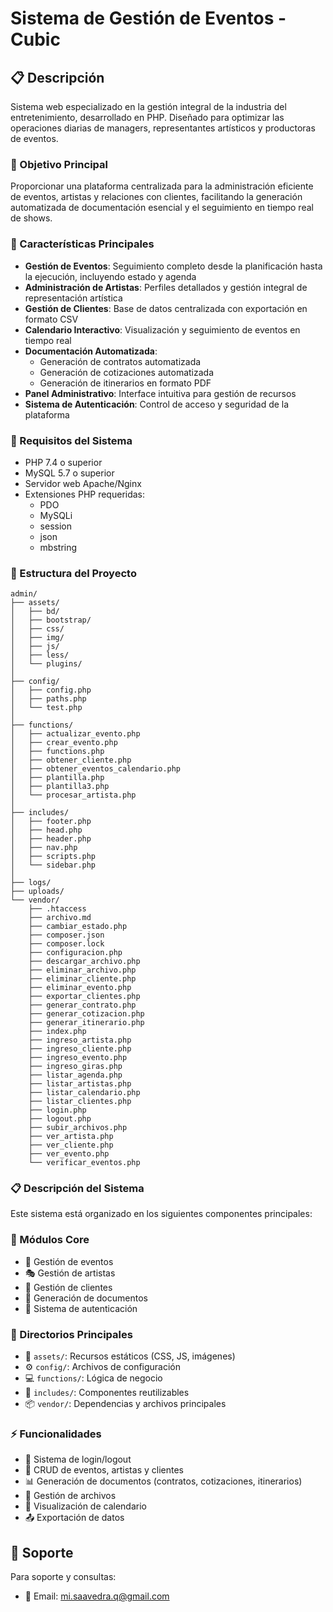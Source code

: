 # Sistema de Gestión de Eventos - Cubic

## 📋 Descripción
Sistema web especializado en la gestión integral de la industria del entretenimiento, desarrollado en PHP. Diseñado para optimizar las operaciones diarias de managers, representantes artísticos y productoras de eventos.

### 🎯 Objetivo Principal
Proporcionar una plataforma centralizada para la administración eficiente de eventos, artistas y relaciones con clientes, facilitando la generación automatizada de documentación esencial y el seguimiento en tiempo real de shows.

### 🚀 Características Principales
- **Gestión de Eventos**: Seguimiento completo desde la planificación hasta la ejecución, incluyendo estado y agenda
- **Administración de Artistas**: Perfiles detallados y gestión integral de representación artística
- **Gestión de Clientes**: Base de datos centralizada con exportación en formato CSV
- **Calendario Interactivo**: Visualización y seguimiento de eventos en tiempo real
- **Documentación Automatizada**:
  - Generación de contratos automatizada
  - Generación de cotizaciones automatizada
  - Generación de itinerarios en formato PDF
- **Panel Administrativo**: Interface intuitiva para gestión de recursos
- **Sistema de Autenticación**: Control de acceso y seguridad de la plataforma

### 🔧 Requisitos del Sistema
- PHP 7.4 o superior
- MySQL 5.7 o superior
- Servidor web Apache/Nginx
- Extensiones PHP requeridas:
  - PDO
  - MySQLi
  - session
  - json
  - mbstring

###  📁 Estructura del Proyecto
```
admin/
├── assets/
│   ├── bd/
│   ├── bootstrap/
│   ├── css/
│   ├── img/
│   ├── js/
│   ├── less/
│   └── plugins/
│
├── config/
│   ├── config.php
│   ├── paths.php
│   └── test.php
│
├── functions/
│   ├── actualizar_evento.php
│   ├── crear_evento.php
│   ├── functions.php
│   ├── obtener_cliente.php
│   ├── obtener_eventos_calendario.php
│   ├── plantilla.php
│   ├── plantilla3.php
│   └── procesar_artista.php
│
├── includes/
│   ├── footer.php
│   ├── head.php
│   ├── header.php
│   ├── nav.php
│   ├── scripts.php
│   └── sidebar.php
│
├── logs/
├── uploads/
└── vendor/
    ├── .htaccess
    ├── archivo.md
    ├── cambiar_estado.php
    ├── composer.json
    ├── composer.lock
    ├── configuracion.php
    ├── descargar_archivo.php
    ├── eliminar_archivo.php
    ├── eliminar_cliente.php
    ├── eliminar_evento.php
    ├── exportar_clientes.php
    ├── generar_contrato.php
    ├── generar_cotizacion.php
    ├── generar_itinerario.php
    ├── index.php
    ├── ingreso_artista.php
    ├── ingreso_cliente.php
    ├── ingreso_evento.php
    ├── ingreso_giras.php
    ├── listar_agenda.php
    ├── listar_artistas.php
    ├── listar_calendario.php
    ├── listar_clientes.php
    ├── login.php
    ├── logout.php
    ├── subir_archivos.php
    ├── ver_artista.php
    ├── ver_cliente.php
    ├── ver_evento.php
    └── verificar_eventos.php
```

###  📋 Descripción del Sistema

Este sistema está organizado en los siguientes componentes principales:

### 🔧 Módulos Core
- 📅 Gestión de eventos
- 🎭 Gestión de artistas
- 👥 Gestión de clientes
- 📄 Generación de documentos
- 🔐 Sistema de autenticación

### 📂 Directorios Principales
- 🎨 `assets/`: Recursos estáticos (CSS, JS, imágenes)
- ⚙️ `config/`: Archivos de configuración
- 💻 `functions/`: Lógica de negocio
- 🧩 `includes/`: Componentes reutilizables
- 📦 `vendor/`: Dependencias y archivos principales

### ⚡ Funcionalidades
- 🔑 Sistema de login/logout
- 📝 CRUD de eventos, artistas y clientes
- 📊 Generación de documentos (contratos, cotizaciones, itinerarios)
- 📁 Gestión de archivos
- 📅 Visualización de calendario
- 📤 Exportación de datos


## 👥 Soporte
Para soporte y consultas:
- 📧 Email: mi.saavedra.q@gmail.com



